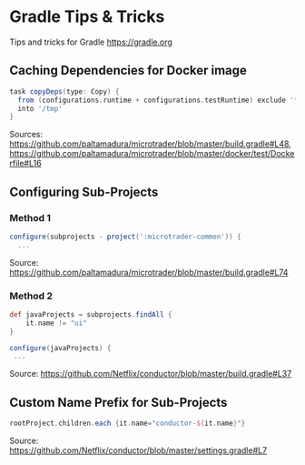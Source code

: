 # Gradle Tips & Tricks

Tips and tricks for Gradle https://gradle.org

## Caching Dependencies for Docker image

```groovy
task copyDeps(type: Copy) {
  from (configurations.runtime + configurations.testRuntime) exclude '*'
  into '/tmp'
}
```

Sources: https://github.com/paltamadura/microtrader/blob/master/build.gradle#L48, https://github.com/paltamadura/microtrader/blob/master/docker/test/Dockerfile#L16

## Configuring Sub-Projects

### Method 1

```groovy
configure(subprojects - project(':microtrader-common')) {
  ...
```

Source: https://github.com/paltamadura/microtrader/blob/master/build.gradle#L74

### Method 2

```groovy
def javaProjects = subprojects.findAll {
    it.name != "ui"
}

configure(javaProjects) {
 ...
```

Source: https://github.com/Netflix/conductor/blob/master/build.gradle#L37

## Custom Name Prefix for Sub-Projects

```groovy
rootProject.children.each {it.name="conductor-${it.name}"}
```

Source: https://github.com/Netflix/conductor/blob/master/settings.gradle#L7

